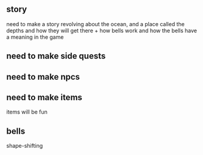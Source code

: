 ## story
need to make a story revolving about the ocean, and a place  called the depths and how they will get there + how bells work
and how the bells have a meaning in the game


## need to make side quests


## need to make npcs


## need to make items
items will be fun


## bells
shape-shifting
